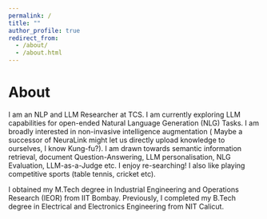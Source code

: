 ```yaml
---
permalink: /
title: ""
author_profile: true
redirect_from: 
  - /about/
  - /about.html
---
```


About 
======
I am an NLP and LLM Researcher at TCS.  I am currently exploring LLM capabilities for open-ended Natural Language Generation (NLG) Tasks. I am broadly interested in non-invasive intelligence augmentation ( Maybe a successor of NeuraLink might let us directly upload knowledge to ourselves, I know Kung-fu?). I am drawn towards semantic information retrieval, document Question-Answering, LLM personalisation, NLG Evaluation, LLM-as-a-Judge etc. I enjoy re-searching! I also like playing competitive sports (table tennis, cricket etc).

I obtained my M.Tech degree in Industrial Engineering and Operations Research (IEOR) from IIT Bombay. Previously, I completed my B.Tech degree in Electrical and Electronics Engineering from NIT Calicut.
 
